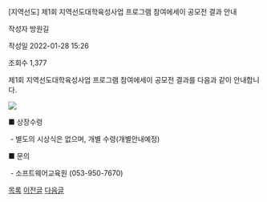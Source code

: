



[지역선도] 제1회 지역선도대학육성사업 프로그램 참여에세이 공모전 결과 안내





작성자
방원길


작성일
2022-01-28 15:26


조회수
1,377




제1회 지역선도대학육성사업 프로그램 참여에세이 공모전 결과를 다음과 같이 안내합니다.

  


![](https://computer.knu.ac.kr/_files/userfile/image20220128140038_nqiya.jpg)  


  


■ 상장수령

 - 별도의 시상식은 없으며, 개별 수령(개별안내예정)

  


■ 문의

 - 소프트웨어교육원 (053-950-7670)







[목록](https://computer.knu.ac.kr/06_sub/02_sub.html?key=&keyfield=&category=&page=1&bbs_code=Site_BBS_25)
[이전글](https://computer.knu.ac.kr/06_sub/02_sub.html?bbs_cmd=view&page=1&key=&keyfield=&category=&no=3688&bbs_code=Site_BBS_25)
[다음글](https://computer.knu.ac.kr/06_sub/02_sub.html?bbs_cmd=view&page=1&key=&keyfield=&category=&no=3690&bbs_code=Site_BBS_25)




